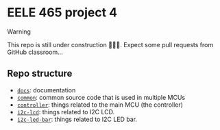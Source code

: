 # EELE 465 project 4

> [!WARNING]
> This repo is still under construction 🚧👷‍♀️. Expect some pull requests from GitHub classroom...

## Repo structure

- [`docs`](docs): documentation
- [`common`](common): common source code that is used in multiple MCUs
- [`controller`](controller): things related to the main MCU (the controller)
- [`i2c-lcd`](i2c-lcd): things related to I2C LCD.
- [`i2c-led-bar`](i2c-led-bar): things related to I2C LED bar.
